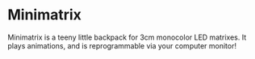 # Minimatrix

Minimatrix is a teeny little backpack for 3cm monocolor LED matrixes. It plays animations, and is reprogrammable via your computer monitor!
